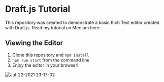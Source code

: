 # Draft.js Tutorial

This repository was created to demonstrate a basic Rich Text editor created with Draft.js. Read my tutorial on Medium here: 

## Viewing the Editor
1. Clone this repository and `npm install`
2. `npm run start` from the command line
3. Enjoy the editor in your browser!

![Jul-22-2021 23-17-02](https://user-images.githubusercontent.com/54007795/126744225-2ff0da00-2c34-41ee-8c33-29102364e462.gif)
